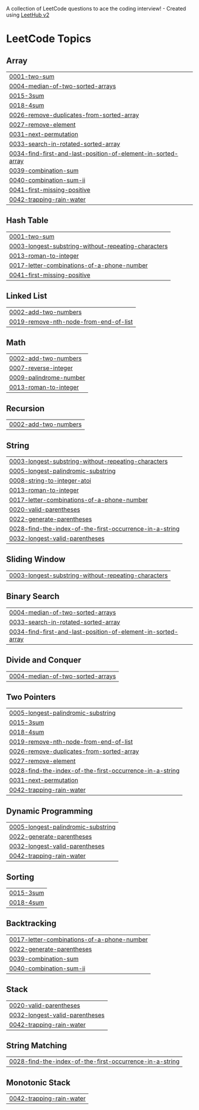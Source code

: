 A collection of LeetCode questions to ace the coding interview! - Created using [LeetHub v2](https://github.com/arunbhardwaj/LeetHub-2.0)
<!---LeetCode Topics Start-->
# LeetCode Topics
## Array
|  |
| ------- |
| [0001-two-sum](https://github.com/sherin456/leetcode/tree/master/0001-two-sum) |
| [0004-median-of-two-sorted-arrays](https://github.com/sherin456/leetcode/tree/master/0004-median-of-two-sorted-arrays) |
| [0015-3sum](https://github.com/sherin456/leetcode/tree/master/0015-3sum) |
| [0018-4sum](https://github.com/sherin456/leetcode/tree/master/0018-4sum) |
| [0026-remove-duplicates-from-sorted-array](https://github.com/sherin456/leetcode/tree/master/0026-remove-duplicates-from-sorted-array) |
| [0027-remove-element](https://github.com/sherin456/leetcode/tree/master/0027-remove-element) |
| [0031-next-permutation](https://github.com/sherin456/leetcode/tree/master/0031-next-permutation) |
| [0033-search-in-rotated-sorted-array](https://github.com/sherin456/leetcode/tree/master/0033-search-in-rotated-sorted-array) |
| [0034-find-first-and-last-position-of-element-in-sorted-array](https://github.com/sherin456/leetcode/tree/master/0034-find-first-and-last-position-of-element-in-sorted-array) |
| [0039-combination-sum](https://github.com/sherin456/leetcode/tree/master/0039-combination-sum) |
| [0040-combination-sum-ii](https://github.com/sherin456/leetcode/tree/master/0040-combination-sum-ii) |
| [0041-first-missing-positive](https://github.com/sherin456/leetcode/tree/master/0041-first-missing-positive) |
| [0042-trapping-rain-water](https://github.com/sherin456/leetcode/tree/master/0042-trapping-rain-water) |
## Hash Table
|  |
| ------- |
| [0001-two-sum](https://github.com/sherin456/leetcode/tree/master/0001-two-sum) |
| [0003-longest-substring-without-repeating-characters](https://github.com/sherin456/leetcode/tree/master/0003-longest-substring-without-repeating-characters) |
| [0013-roman-to-integer](https://github.com/sherin456/leetcode/tree/master/0013-roman-to-integer) |
| [0017-letter-combinations-of-a-phone-number](https://github.com/sherin456/leetcode/tree/master/0017-letter-combinations-of-a-phone-number) |
| [0041-first-missing-positive](https://github.com/sherin456/leetcode/tree/master/0041-first-missing-positive) |
## Linked List
|  |
| ------- |
| [0002-add-two-numbers](https://github.com/sherin456/leetcode/tree/master/0002-add-two-numbers) |
| [0019-remove-nth-node-from-end-of-list](https://github.com/sherin456/leetcode/tree/master/0019-remove-nth-node-from-end-of-list) |
## Math
|  |
| ------- |
| [0002-add-two-numbers](https://github.com/sherin456/leetcode/tree/master/0002-add-two-numbers) |
| [0007-reverse-integer](https://github.com/sherin456/leetcode/tree/master/0007-reverse-integer) |
| [0009-palindrome-number](https://github.com/sherin456/leetcode/tree/master/0009-palindrome-number) |
| [0013-roman-to-integer](https://github.com/sherin456/leetcode/tree/master/0013-roman-to-integer) |
## Recursion
|  |
| ------- |
| [0002-add-two-numbers](https://github.com/sherin456/leetcode/tree/master/0002-add-two-numbers) |
## String
|  |
| ------- |
| [0003-longest-substring-without-repeating-characters](https://github.com/sherin456/leetcode/tree/master/0003-longest-substring-without-repeating-characters) |
| [0005-longest-palindromic-substring](https://github.com/sherin456/leetcode/tree/master/0005-longest-palindromic-substring) |
| [0008-string-to-integer-atoi](https://github.com/sherin456/leetcode/tree/master/0008-string-to-integer-atoi) |
| [0013-roman-to-integer](https://github.com/sherin456/leetcode/tree/master/0013-roman-to-integer) |
| [0017-letter-combinations-of-a-phone-number](https://github.com/sherin456/leetcode/tree/master/0017-letter-combinations-of-a-phone-number) |
| [0020-valid-parentheses](https://github.com/sherin456/leetcode/tree/master/0020-valid-parentheses) |
| [0022-generate-parentheses](https://github.com/sherin456/leetcode/tree/master/0022-generate-parentheses) |
| [0028-find-the-index-of-the-first-occurrence-in-a-string](https://github.com/sherin456/leetcode/tree/master/0028-find-the-index-of-the-first-occurrence-in-a-string) |
| [0032-longest-valid-parentheses](https://github.com/sherin456/leetcode/tree/master/0032-longest-valid-parentheses) |
## Sliding Window
|  |
| ------- |
| [0003-longest-substring-without-repeating-characters](https://github.com/sherin456/leetcode/tree/master/0003-longest-substring-without-repeating-characters) |
## Binary Search
|  |
| ------- |
| [0004-median-of-two-sorted-arrays](https://github.com/sherin456/leetcode/tree/master/0004-median-of-two-sorted-arrays) |
| [0033-search-in-rotated-sorted-array](https://github.com/sherin456/leetcode/tree/master/0033-search-in-rotated-sorted-array) |
| [0034-find-first-and-last-position-of-element-in-sorted-array](https://github.com/sherin456/leetcode/tree/master/0034-find-first-and-last-position-of-element-in-sorted-array) |
## Divide and Conquer
|  |
| ------- |
| [0004-median-of-two-sorted-arrays](https://github.com/sherin456/leetcode/tree/master/0004-median-of-two-sorted-arrays) |
## Two Pointers
|  |
| ------- |
| [0005-longest-palindromic-substring](https://github.com/sherin456/leetcode/tree/master/0005-longest-palindromic-substring) |
| [0015-3sum](https://github.com/sherin456/leetcode/tree/master/0015-3sum) |
| [0018-4sum](https://github.com/sherin456/leetcode/tree/master/0018-4sum) |
| [0019-remove-nth-node-from-end-of-list](https://github.com/sherin456/leetcode/tree/master/0019-remove-nth-node-from-end-of-list) |
| [0026-remove-duplicates-from-sorted-array](https://github.com/sherin456/leetcode/tree/master/0026-remove-duplicates-from-sorted-array) |
| [0027-remove-element](https://github.com/sherin456/leetcode/tree/master/0027-remove-element) |
| [0028-find-the-index-of-the-first-occurrence-in-a-string](https://github.com/sherin456/leetcode/tree/master/0028-find-the-index-of-the-first-occurrence-in-a-string) |
| [0031-next-permutation](https://github.com/sherin456/leetcode/tree/master/0031-next-permutation) |
| [0042-trapping-rain-water](https://github.com/sherin456/leetcode/tree/master/0042-trapping-rain-water) |
## Dynamic Programming
|  |
| ------- |
| [0005-longest-palindromic-substring](https://github.com/sherin456/leetcode/tree/master/0005-longest-palindromic-substring) |
| [0022-generate-parentheses](https://github.com/sherin456/leetcode/tree/master/0022-generate-parentheses) |
| [0032-longest-valid-parentheses](https://github.com/sherin456/leetcode/tree/master/0032-longest-valid-parentheses) |
| [0042-trapping-rain-water](https://github.com/sherin456/leetcode/tree/master/0042-trapping-rain-water) |
## Sorting
|  |
| ------- |
| [0015-3sum](https://github.com/sherin456/leetcode/tree/master/0015-3sum) |
| [0018-4sum](https://github.com/sherin456/leetcode/tree/master/0018-4sum) |
## Backtracking
|  |
| ------- |
| [0017-letter-combinations-of-a-phone-number](https://github.com/sherin456/leetcode/tree/master/0017-letter-combinations-of-a-phone-number) |
| [0022-generate-parentheses](https://github.com/sherin456/leetcode/tree/master/0022-generate-parentheses) |
| [0039-combination-sum](https://github.com/sherin456/leetcode/tree/master/0039-combination-sum) |
| [0040-combination-sum-ii](https://github.com/sherin456/leetcode/tree/master/0040-combination-sum-ii) |
## Stack
|  |
| ------- |
| [0020-valid-parentheses](https://github.com/sherin456/leetcode/tree/master/0020-valid-parentheses) |
| [0032-longest-valid-parentheses](https://github.com/sherin456/leetcode/tree/master/0032-longest-valid-parentheses) |
| [0042-trapping-rain-water](https://github.com/sherin456/leetcode/tree/master/0042-trapping-rain-water) |
## String Matching
|  |
| ------- |
| [0028-find-the-index-of-the-first-occurrence-in-a-string](https://github.com/sherin456/leetcode/tree/master/0028-find-the-index-of-the-first-occurrence-in-a-string) |
## Monotonic Stack
|  |
| ------- |
| [0042-trapping-rain-water](https://github.com/sherin456/leetcode/tree/master/0042-trapping-rain-water) |
<!---LeetCode Topics End-->